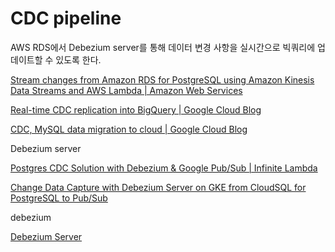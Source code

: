 # CDC pipeline

AWS RDS에서 Debezium server를 통해 데이터 변경 사항을 실시간으로 빅쿼리에 업데이트할 수 있도록 한다.

[Stream changes from Amazon RDS for PostgreSQL using Amazon Kinesis Data Streams and AWS Lambda | Amazon Web Services](https://aws.amazon.com/ko/blogs/database/stream-changes-from-amazon-rds-for-postgresql-using-amazon-kinesis-data-streams-and-aws-lambda/)

[Real-time CDC replication into BigQuery | Google Cloud Blog](https://cloud.google.com/blog/products/data-analytics/real-time-cdc-replication-bigquery)

[CDC, MySQL data migration to cloud | Google Cloud Blog](https://cloud.google.com/blog/products/data-analytics/how-to-move-data-from-mysql-to-bigquery)


Debezium server

[Postgres CDC Solution with Debezium & Google Pub/Sub | Infinite Lambda](https://infinitelambda.com/post/postgres-cdc-debezium-google-pubsub/)

[Change Data Capture with Debezium Server on GKE from CloudSQL for PostgreSQL to Pub/Sub](https://medium.com/google-cloud/change-data-capture-with-debezium-server-on-gke-from-cloudsql-for-postgresql-to-pub-sub-d1c0b92baa98)

debezium

[Debezium Server](https://debezium.io/documentation/reference/operations/debezium-server.html)